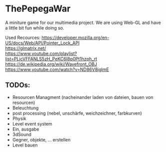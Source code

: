# ThePepegaWar
A miniture game for our multimedia project. We are using Web-GL and have a little bit fun while doing so.


Used Recources:
https://developer.mozilla.org/en-US/docs/Web/API/Pointer_Lock_API  
https://glmatrix.net/  
https://www.youtube.com/playlist?list=PLjcVFFANLS5zH_PeKC6I8p0Pt1hzph_rt  
https://de.wikipedia.org/wiki/Wavefront_OBJ  
https://www.youtube.com/watch?v=ND86V8iglmE  


## TODOs:

- Resourcen Managment (nacheinander laden von dateien, bauen von resourcen)
- Beleuchtung
- post processing (nebel, unschärfe, weichzeichner, farbkurven)
- Physik
- Level event system
- Ein, ausgabe
- 3dSound
- Gegner, objekte, ... erstellen
- Level bauen
